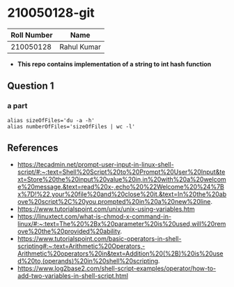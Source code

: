 # 210050128-git
|Roll Number| Name |
|-----------|-----------|
|210050128|Rahul Kumar|

- **This repo contains implementation of a string to int hash function**

## Question 1
### a part
```shell
alias sizeOfFiles='du -a -h'
alias numberOfFiles='sizeOfFiles | wc -l'
```
## References
- https://tecadmin.net/prompt-user-input-in-linux-shell-script/#:~:text=Shell%20Script%20to%20Prompt%20User%20Input&text=Store%20the%20input%20value%20in,in%20with%20a%20welcome%20message.&text=read%20x-,echo%20%22Welcome%20%24%7Bx%7D!%22,your%20file%20and%20close%20it.&text=In%20the%20above%20script%2C%20you,prompted%20in%20a%20new%20line.
- https://www.tutorialspoint.com/unix/unix-using-variables.htm
- https://linuxtect.com/what-is-chmod-x-command-in-linux/#:~:text=The%20%2Bx%20parameter%20is%20used,will%20remove%20the%20provided%20ability.
- https://www.tutorialspoint.com/basic-operators-in-shell-scripting#:~:text=Arithmetic%20Operators,-Arithmetic%20operators%20in&text=Addition%20(%2B)%20is%20used%20to,(operands)%20in%20shell%20scripting.
- https://www.log2base2.com/shell-script-examples/operator/how-to-add-two-variables-in-shell-script.html
